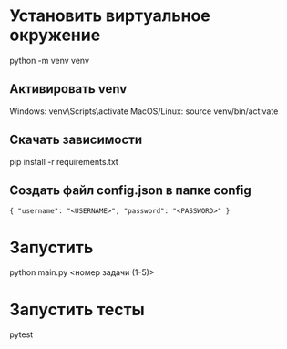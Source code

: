# Установить виртуальное окружение
python -m venv venv
## Активировать venv
Windows: venv\Scripts\activate
MacOS/Linux: source venv/bin/activate
## Скачать зависимости
pip install -r requirements.txt
## Создать файл config.json в папке config
`{
    "username": "<USERNAME>",
    "password": "<PASSWORD>"
}`
# Запустить
python main.py <номер задачи (1-5)>
# Запустить тесты
pytest
